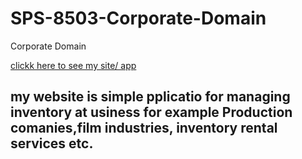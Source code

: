 # SPS-8503-Corporate-Domain
Corporate Domain


[clickk here to see my site/ app](https://085.0ff.myftpupload.com/)

## my website is simple pplicatio for managing inventory at usiness for example Production comanies,film industries, inventory rental services etc.
